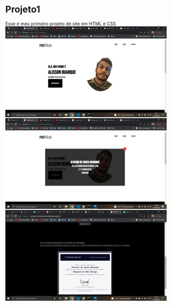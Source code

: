# Projeto1
Esse é meu primeiro projeto de site em HTML e CSS
![Alt text](./print1.png)
![Alt text](./print2Modal.png)
![Alt text](./print3.png)
